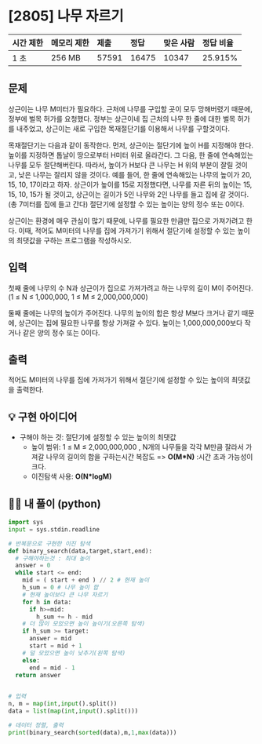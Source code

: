 # [2805] 나무 자르기

| 시간 제한 | 메모리 제한 | 제출  | 정답  | 맞은 사람 | 정답 비율 |
| :-------- | :---------- | :---- | :---- | :-------- | :-------- |
| 1 초      | 256 MB      | 57591 | 16475 | 10347     | 25.915%   |

## 문제

상근이는 나무 M미터가 필요하다. 근처에 나무를 구입할 곳이 모두 망해버렸기 때문에, 정부에 벌목 허가를 요청했다. 정부는 상근이네 집 근처의 나무 한 줄에 대한 벌목 허가를 내주었고, 상근이는 새로 구입한 목재절단기를 이용해서 나무를 구할것이다.

목재절단기는 다음과 같이 동작한다. 먼저, 상근이는 절단기에 높이 H를 지정해야 한다. 높이를 지정하면 톱날이 땅으로부터 H미터 위로 올라간다. 그 다음, 한 줄에 연속해있는 나무를 모두 절단해버린다. 따라서, 높이가 H보다 큰 나무는 H 위의 부분이 잘릴 것이고, 낮은 나무는 잘리지 않을 것이다. 예를 들어, 한 줄에 연속해있는 나무의 높이가 20, 15, 10, 17이라고 하자. 상근이가 높이를 15로 지정했다면, 나무를 자른 뒤의 높이는 15, 15, 10, 15가 될 것이고, 상근이는 길이가 5인 나무와 2인 나무를 들고 집에 갈 것이다. (총 7미터를 집에 들고 간다) 절단기에 설정할 수 있는 높이는 양의 정수 또는 0이다.

상근이는 환경에 매우 관심이 많기 때문에, 나무를 필요한 만큼만 집으로 가져가려고 한다. 이때, 적어도 M미터의 나무를 집에 가져가기 위해서 절단기에 설정할 수 있는 높이의 최댓값을 구하는 프로그램을 작성하시오.

## 입력

첫째 줄에 나무의 수 N과 상근이가 집으로 가져가려고 하는 나무의 길이 M이 주어진다. (1 ≤ N ≤ 1,000,000, 1 ≤ M ≤ 2,000,000,000)

둘째 줄에는 나무의 높이가 주어진다. 나무의 높이의 합은 항상 M보다 크거나 같기 때문에, 상근이는 집에 필요한 나무를 항상 가져갈 수 있다. 높이는 1,000,000,000보다 작거나 같은 양의 정수 또는 0이다.

## 출력

적어도 M미터의 나무를 집에 가져가기 위해서 절단기에 설정할 수 있는 높이의 최댓값을 출력한다.





## 💡 구현 아이디어

- 구해야 하는 것: 절단기에 설정할 수 있는 높이의 최댓값
  - 높이 범위: 1 ≤ M ≤ 2,000,000,000 , N개의 나무들을 각각 M만큼 잘라서 가져갈 나무의 길이의 합을 구하는시간 복잡도 => **O(M*N)** :시간 초과 가능성이 크다.
  - 이진탐색 사용: **O(N*logM)**





## 🙆‍♀️ 내 풀이 (python)

```python
import sys
input = sys.stdin.readline

# 반복문으로 구현한 이진 탐색
def binary_search(data,target,start,end):
  # 구해야하는것 : 최대 높이
  answer = 0
  while start <= end:
    mid = ( start + end ) // 2 # 현재 높이
    h_sum = 0 # 나무 높이 합
    # 현재 높이보다 큰 나무 자르기
    for h in data:
      if h>=mid:
        h_sum += h - mid
    # 더 많이 모았으면 높이 높이기(오른쪽 탐색)
    if h_sum >= target:
      answer = mid
      start = mid + 1
    # 덜 모았으면 높이 낮추기(왼쪽 탐색)
    else:
      end = mid - 1
  return answer

      
# 입력
n, m = map(int,input().split())
data = list(map(int,input().split()))

# 데이터 정렬, 출력
print(binary_search(sorted(data),m,1,max(data)))
```

